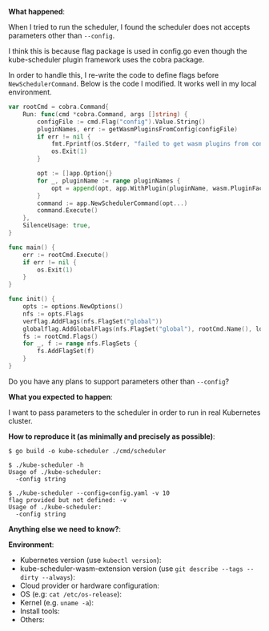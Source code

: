 <!-- Please use this template while reporting a bug and provide as much info as possible. Not doing so may result in your bug not being addressed in a timely manner. Thanks!

If the matter is security related, please disclose it privately via https://kubernetes.io/security/
-->

**What happened**:

When I tried to run the scheduler, I found the scheduler does not accepts parameters other than `--config`.

I think this is because flag package is used in config.go even though the kube-scheduler plugin framework uses the cobra package.

In order to handle this, I re-write the code to define flags before `NewSchedulerCommand`.
Below is the code I modified. It works well in my local environment.

```go  main.go
var rootCmd = cobra.Command{
	Run: func(cmd *cobra.Command, args []string) {
		configFile := cmd.Flag("config").Value.String()
		pluginNames, err := getWasmPluginsFromConfig(configFile)
		if err != nil {
			fmt.Fprintf(os.Stderr, "failed to get wasm plugins from config: %v\n", err)
			os.Exit(1)
		}

		opt := []app.Option{}
		for _, pluginName := range pluginNames {
			opt = append(opt, app.WithPlugin(pluginName, wasm.PluginFactory(pluginName)))
		}
		command := app.NewSchedulerCommand(opt...)
		command.Execute()
	},
	SilenceUsage: true,
}

func main() {
	err := rootCmd.Execute()
	if err != nil {
		os.Exit(1)
	}
}

func init() {
	opts := options.NewOptions()
	nfs := opts.Flags
	verflag.AddFlags(nfs.FlagSet("global"))
	globalflag.AddGlobalFlags(nfs.FlagSet("global"), rootCmd.Name(), logs.SkipLoggingConfigurationFlags())
	fs := rootCmd.Flags()
	for _, f := range nfs.FlagSets {
		fs.AddFlagSet(f)
	}
}
```

Do you have any plans to support parameters other than `--config`?

**What you expected to happen**:

I want to pass parameters to the scheduler in order to run in real Kubernetes cluster.

**How to reproduce it (as minimally and precisely as possible)**:
```console
$ go build -o kube-scheduler ./cmd/scheduler
```

```console
$ ./kube-scheduler -h
Usage of ./kube-scheduler:
  -config string
```

```console
$ ./kube-scheduler --config=config.yaml -v 10
flag provided but not defined: -v
Usage of ./kube-scheduler:
  -config string
```
**Anything else we need to know?**:

**Environment**:

- Kubernetes version (use `kubectl version`):
- kube-scheduler-wasm-extension version (use `git describe --tags --dirty --always`):
- Cloud provider or hardware configuration:
- OS (e.g: `cat /etc/os-release`):
- Kernel (e.g. `uname -a`):
- Install tools:
- Others:
